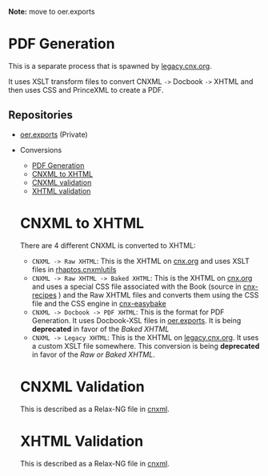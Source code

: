 **Note:** move to oer.exports

# PDF Generation

This is a separate process that is spawned by [legacy.cnx.org](#legacycnxorg).

It uses XSLT transform files to convert CNXML `->` Docbook `->` XHTML and then uses CSS and PrinceXML to create a PDF.

## Repositories

- [oer.exports](https://github.com/Connexions/oer.exports) (Private)
- Conversions
  - [PDF Generation](#pdf-generation)
  - [CNXML to XHTML](#cnxml-to-xhtml)
  - [CNXML validation](#cnxml-validation)
  - [XHTML validation](#xhtml-validation)

  # CNXML to XHTML

  There are 4 different CNXML is converted to XHTML:

  - `CNXML -> Raw XHTML`: This is the XHTML on [cnx.org](#cnxorg) and uses XSLT files in [rhaptos.cnxmlutils](https://github.com/Connexions/rhaptos.cnxmlutils)
  - `CNXML -> Raw XHTML -> Baked XHTML`: This is the XHTML on [cnx.org](#cnx-org) and uses a special CSS file associated with the Book (source in [cnx-recipes](https://github.com/Connexions/cnx-recipes) ) and the Raw XHTML files and converts them using the CSS file and the CSS engine in [cnx-easybake](https://github.com/Connexions/cnx-easybake)
  - `CNXML -> Docbook -> PDF XHTML`: This is the format for PDF Generation. It uses Docbook-XSL files in [oer.exports](https://github.com/Connexions/oer.exports). It is being **deprecated** in favor of the _Baked XHTML_
  - `CNXML -> Legacy XHTML`: This is the XHTML on [legacy.cnx.org](#legacycnxorg). It uses a custom XSLT file somewhere. This conversion is being **deprecated** in favor of the _Raw or Baked XHTML_.


  # CNXML Validation

  This is described as a Relax-NG file in [cnxml](https://github.com/Connexions/cnxml).

  # XHTML Validation

  This is described as a Relax-NG file in [cnxml](https://github.com/Connexions/cnxml).
